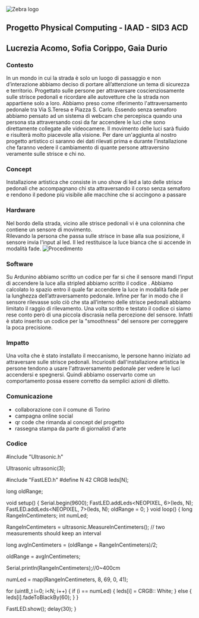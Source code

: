 ![Zebra logo](https://user-images.githubusercontent.com/117364775/217061291-ccd2e077-b383-4c09-a904-79de1f90c017.png)

## Progetto Physical Computing - IAAD - SID3 ACD
## Lucrezia Acomo, Sofia Corippo, Gaia Durio

### Contesto 

In un mondo in cui la strada è solo un luogo di passaggio e non d’interazione abbiamo deciso di portare all’attenzione un tema di sicurezza e territorio. Progettato sulle persone per attraversare coscienziosamente sulle strisce pedonali e ricordare alle autovetture che la strada non appartiene solo a loro. 
Abbiamo preso come riferimento l'attraversamento pedonale tra Via S.Teresa e Piazza S. Carlo. Essendo senza semaforo abbiamo pensato ad un sistema di webcam che percepisca quando una persona sta attraversando così da far accendere le luci che sono direttamente collegate alle videocamere. Il movimento delle luci sarà fluido e risulterà molto piacevole alla visione. 
Per dare un'aggiunta al nostro progetto artistico ci saranno dei dati rilevati prima e durante l’installazione che faranno vedere il cambiamento di quante persone attraversino veramente sulle strisce e chi no.

### Concept 

Installazione artistica che consiste in uno show di led a lato delle strisce pedonali che accompagnano chi sta attraversando il corso senza semaforo e rendono il pedone più visibile alle macchine che si accingono a passare 

### Hardware 

Nel bordo della strada, vicino alle strisce pedonali vi è una colonnina che contiene un sensore di movimento.  
Rilevando la persona che passa sulle strisce in base alla sua posizione, il sensore invia l'input al led. Il led restituisce la luce bianca che si accende in modalità fade.
![Procedimento](https://user-images.githubusercontent.com/117364775/217050036-cb91cece-4a10-480a-8e7b-7be8cd95cb4a.png)


### Software 

Su Ardunino abbiamo scritto un codice per far si che il sensore mandi l’input di accendere la luce alla stripled abbiamo scritto il codice . 
Abbiamo calcolato lo spazio entro il quale far accendere la luce in modalità fade per la lunghezza dell’attraversamento pedonale. 
Infine per far in modo che il sensore rilevasse solo ciò che sta all’interno delle strisce pedonali abbiamo limitato il raggio di rilevamento.
Una volta scritto e testato il codice ci siamo rese conto però di una piccola discrasia nella percezione del sensore. Infatti è stato inserito un codice per la "smoothness" del sensore per correggere la poca precisione.

### Impatto

Una volta che è stato installato il meccanismo, le persone hanno iniziato ad attraversare sulle strisce pedonali.
Incuriositi dall'installazione artistica le persone tendono a usare l'attraversamento pedonale per vedere le luci accendersi e spegnersi. Quindi abbiamo osservarto come un comportamento possa essere corretto da semplici azioni di diletto.

### Comunicazione

- collaborazione con il comune di Torino
- campagna online social
- qr code che rimanda al concept del progetto
- rassegna stampa da parte di giornalisti d'arte  

### Codice 
#include "Ultrasonic.h"

Ultrasonic ultrasonic(3);

#include "FastLED.h"
#define N 42
CRGB leds[N];

long oldRange;

void setup()
{
  Serial.begin(9600);
  FastLED.addLeds<NEOPIXEL, 6>(leds, N);
  FastLED.addLeds<NEOPIXEL, 7>(leds, N);
  oldRange = 0;
}
void loop()
{
  long RangeInCentimeters;
  int numLed;

  RangeInCentimeters = ultrasonic.MeasureInCentimeters(); // two measurements should keep an interval
  
  long avgInCentimeters = (oldRange + RangeInCentimeters)/2;

oldRange = avgInCentimeters; 


  Serial.println(RangeInCentimeters);//0~400cm

  numLed = map(RangeInCentimeters, 8, 69, 0, 41);

  for (uint8_t i=0; i<N; i++) {
    if (i == numLed) {
      leds[i] = CRGB:: White;
    }
    else {
      leds[i].fadeToBlackBy(60);
    }
  }
  
  FastLED.show();
  delay(30);
}


